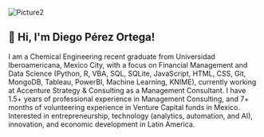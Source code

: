 ![Picture2](https://user-images.githubusercontent.com/65054637/173422372-e0760905-982e-4c46-bece-bc7ecaeed3a1.png)

## 👋 Hi, I'm Diego Pérez Ortega!

I am a Chemical Engineering recent graduate from Universidad Iberoamericana, Mexico City, with a focus on Financial Management and Data Science (Python, R, VBA, SQL, SQLite, JavaScript, HTML, CSS, Git, MongoDB, Tableau, PowerBI, Machine Learning, KNIME), currently working at Accenture Strategy & Consulting as a Management Consultant. I have 1.5+ years of professional experience in Management Consulting, and 7+ months of volunteering experience in Venture Capital funds in Mexico. Interested in entrepreneurship, technology (analytics, automation, and AI), innovation, and economic development in Latin America.
